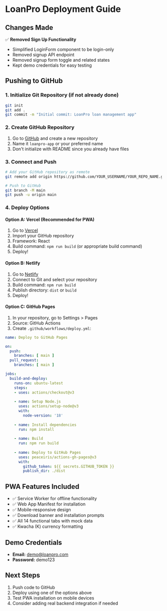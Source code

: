 # LoanPro Deployment Guide

## Changes Made
✅ **Removed Sign Up Functionality**
- Simplified LoginForm component to be login-only
- Removed signup API endpoint
- Removed signup form toggle and related states
- Kept demo credentials for easy testing

## Pushing to GitHub

### 1. Initialize Git Repository (if not already done)
```bash
git init
git add .
git commit -m "Initial commit: LoanPro loan management app"
```

### 2. Create GitHub Repository
1. Go to [GitHub](https://github.com) and create a new repository
2. Name it `loanpro-app` or your preferred name
3. Don't initialize with README since you already have files

### 3. Connect and Push
```bash
# Add your GitHub repository as remote
git remote add origin https://github.com/YOUR_USERNAME/YOUR_REPO_NAME.git

# Push to GitHub
git branch -M main
git push -u origin main
```

### 4. Deploy Options

#### Option A: Vercel (Recommended for PWA)
1. Go to [Vercel](https://vercel.com)
2. Import your GitHub repository
3. Framework: React
4. Build command: `npm run build` (or appropriate build command)
5. Deploy!

#### Option B: Netlify
1. Go to [Netlify](https://netlify.com)
2. Connect to Git and select your repository
3. Build command: `npm run build`
4. Publish directory: `dist` or `build`
5. Deploy!

#### Option C: GitHub Pages
1. In your repository, go to Settings > Pages
2. Source: GitHub Actions
3. Create `.github/workflows/deploy.yml`:

```yaml
name: Deploy to GitHub Pages

on:
  push:
    branches: [ main ]
  pull_request:
    branches: [ main ]

jobs:
  build-and-deploy:
    runs-on: ubuntu-latest
    steps:
    - uses: actions/checkout@v3
    
    - name: Setup Node.js
      uses: actions/setup-node@v3
      with:
        node-version: '18'
        
    - name: Install dependencies
      run: npm install
      
    - name: Build
      run: npm run build
      
    - name: Deploy to GitHub Pages
      uses: peaceiris/actions-gh-pages@v3
      with:
        github_token: ${{ secrets.GITHUB_TOKEN }}
        publish_dir: ./dist
```

## PWA Features Included
- ✅ Service Worker for offline functionality
- ✅ Web App Manifest for installation
- ✅ Mobile-responsive design
- ✅ Download banner and installation prompts
- ✅ All 14 functional tabs with mock data
- ✅ Kwacha (K) currency formatting

## Demo Credentials
- **Email:** demo@loanpro.com
- **Password:** demo123

## Next Steps
1. Push code to GitHub
2. Deploy using one of the options above
3. Test PWA installation on mobile devices
4. Consider adding real backend integration if needed